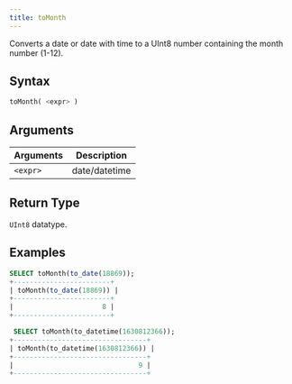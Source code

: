 ```yaml
---
title: toMonth
---
```


Converts a date or date with time to a UInt8 number containing the month number (1-12).

## Syntax

```sql
toMonth( <expr> )
```

## Arguments

| Arguments      | Description   |
| -------------- | ------------- |
| `<expr>` | date/datetime |

## Return Type

 `UInt8` datatype.

## Examples

```sql
SELECT toMonth(to_date(18869));
+------------------------+
| toMonth(to_date(18869)) |
+------------------------+
|                      8 |
+------------------------+

 SELECT toMonth(to_datetime(1630812366));
+---------------------------------+
| toMonth(to_datetime(1630812366)) |
+---------------------------------+
|                               9 |
+---------------------------------+
```

